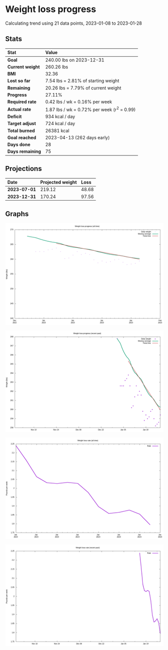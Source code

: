 # Weight loss progress

Calculating trend using 21 data points, 2023-01-08 to 2023-01-28

## Stats

Stat|Value
:-|:-
**Goal**|240.00 lbs on 2023-12-31
**Current weight**|260.26 lbs
**BMI**|32.36
**Lost so far**|7.54 lbs =  2.81% of starting weight
**Remaining**|20.26 lbs =  7.79% of current  weight
**Progress**|27.11%
**Required rate**|0.42 lbs / wk = 0.16% per week
**Actual rate**|1.87 lbs / wk = 0.72% per week  (r<sup>2</sup> = 0.99)
**Deficit**|934 kcal / day
**Target adjust**|724 kcal / day
**Total burned**|26381 kcal
**Goal reached**|2023-04-13 (262 days early)
**Days done**|28
**Days remaining**|75

## Projections

Date|Projected weight|Loss
:-|:-|:-
**2023-07-01**|219.12|48.68
**2023-12-31**|170.24|97.56

## Graphs

![](weight-graph-alltime.png)

![](weight-graph-recent.png)

![](rate-graph-alltime.png)

![](rate-graph-recent.png)

